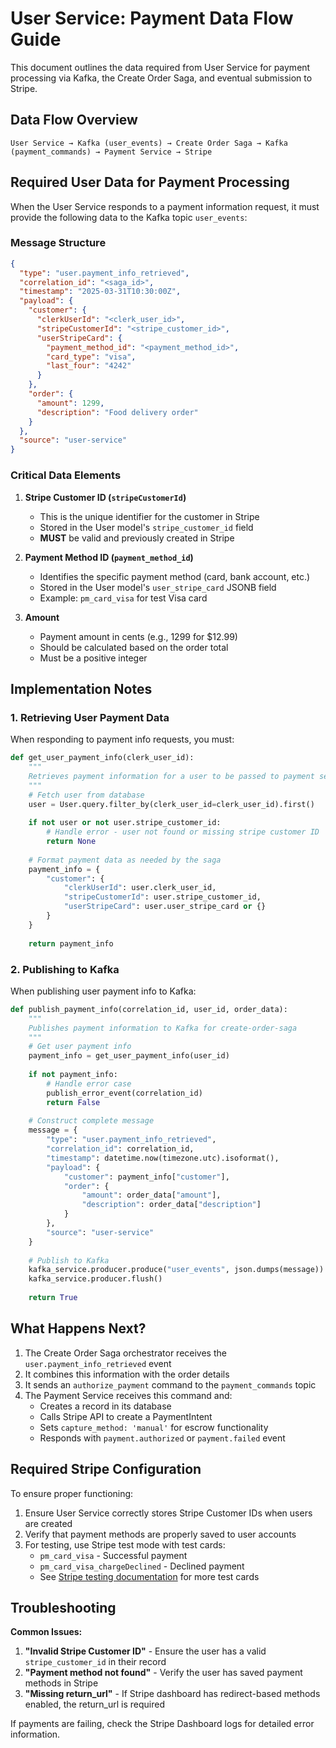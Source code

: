 # User Service: Payment Data Flow Guide

This document outlines the data required from User Service for payment processing via Kafka, the Create Order Saga, and eventual submission to Stripe.

## Data Flow Overview

```
User Service → Kafka (user_events) → Create Order Saga → Kafka (payment_commands) → Payment Service → Stripe
```

## Required User Data for Payment Processing

When the User Service responds to a payment information request, it must provide the following data to the Kafka topic `user_events`:

### Message Structure

```json
{
  "type": "user.payment_info_retrieved",
  "correlation_id": "<saga_id>",
  "timestamp": "2025-03-31T10:30:00Z",
  "payload": {
    "customer": {
      "clerkUserId": "<clerk_user_id>",
      "stripeCustomerId": "<stripe_customer_id>",
      "userStripeCard": {
        "payment_method_id": "<payment_method_id>",
        "card_type": "visa",
        "last_four": "4242"
      }
    },
    "order": {
      "amount": 1299,
      "description": "Food delivery order"
    }
  },
  "source": "user-service"
}
```

### Critical Data Elements

1. **Stripe Customer ID (`stripeCustomerId`)**
   - This is the unique identifier for the customer in Stripe
   - Stored in the User model's `stripe_customer_id` field
   - **MUST** be valid and previously created in Stripe

2. **Payment Method ID (`payment_method_id`)**
   - Identifies the specific payment method (card, bank account, etc.)
   - Stored in the User model's `user_stripe_card` JSONB field
   - Example: `pm_card_visa` for test Visa card

3. **Amount**
   - Payment amount in cents (e.g., 1299 for $12.99)
   - Should be calculated based on the order total
   - Must be a positive integer

## Implementation Notes

### 1. Retrieving User Payment Data

When responding to payment info requests, you must:

```python
def get_user_payment_info(clerk_user_id):
    """
    Retrieves payment information for a user to be passed to payment service
    """
    # Fetch user from database
    user = User.query.filter_by(clerk_user_id=clerk_user_id).first()
    
    if not user or not user.stripe_customer_id:
        # Handle error - user not found or missing stripe customer ID
        return None
    
    # Format payment data as needed by the saga
    payment_info = {
        "customer": {
            "clerkUserId": user.clerk_user_id,
            "stripeCustomerId": user.stripe_customer_id,
            "userStripeCard": user.user_stripe_card or {}
        }
    }
    
    return payment_info
```

### 2. Publishing to Kafka

When publishing user payment info to Kafka:

```python
def publish_payment_info(correlation_id, user_id, order_data):
    """
    Publishes payment information to Kafka for create-order-saga
    """
    # Get user payment info
    payment_info = get_user_payment_info(user_id)
    
    if not payment_info:
        # Handle error case
        publish_error_event(correlation_id)
        return False
    
    # Construct complete message
    message = {
        "type": "user.payment_info_retrieved",
        "correlation_id": correlation_id,
        "timestamp": datetime.now(timezone.utc).isoformat(),
        "payload": {
            "customer": payment_info["customer"],
            "order": {
                "amount": order_data["amount"],
                "description": order_data["description"]
            }
        },
        "source": "user-service"
    }
    
    # Publish to Kafka
    kafka_service.producer.produce("user_events", json.dumps(message))
    kafka_service.producer.flush()
    
    return True
```

## What Happens Next?

1. The Create Order Saga orchestrator receives the `user.payment_info_retrieved` event
2. It combines this information with the order details
3. It sends an `authorize_payment` command to the `payment_commands` topic
4. The Payment Service receives this command and:
   - Creates a record in its database
   - Calls Stripe API to create a PaymentIntent
   - Sets `capture_method: 'manual'` for escrow functionality
   - Responds with `payment.authorized` or `payment.failed` event

## Required Stripe Configuration

To ensure proper functioning:

1. Ensure User Service correctly stores Stripe Customer IDs when users are created
2. Verify that payment methods are properly saved to user accounts
3. For testing, use Stripe test mode with test cards:
   - `pm_card_visa` - Successful payment
   - `pm_card_visa_chargeDeclined` - Declined payment
   - See [Stripe testing documentation](https://stripe.com/docs/testing) for more test cards

## Troubleshooting

**Common Issues:**

1. **"Invalid Stripe Customer ID"** - Ensure the user has a valid `stripe_customer_id` in their record
2. **"Payment method not found"** - Verify the user has saved payment methods in Stripe
3. **"Missing return_url"** - If Stripe dashboard has redirect-based methods enabled, the return_url is required

If payments are failing, check the Stripe Dashboard logs for detailed error information.
